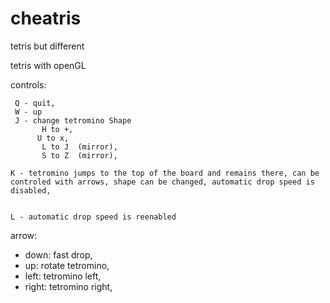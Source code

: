 # cheatris
tetris but different

tetris with openGL

controls:

     Q - quit,
     W - up
     J - change tetromino Shape
           H to +,
          U to x,
           L to J  (mirror),
           S to Z  (mirror),
      
    K - tetromino jumps to the top of the board and remains there, can be controled with arrows, shape can be changed, automatic drop speed is disabled, 
 
 
    L - automatic drop speed is reenabled 

arrow:
  - down:    fast drop,
  - up:      rotate tetromino,
  - left:    tetromino left,
  - right:   tetromino right,
  
  
